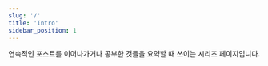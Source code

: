 ```yaml
---
slug: '/'
title: 'Intro'
sidebar_position: 1
---
```


연속적인 포스트를 이어나가거나 공부한 것들을 요약할 때 쓰이는 시리즈 페이지입니다.
